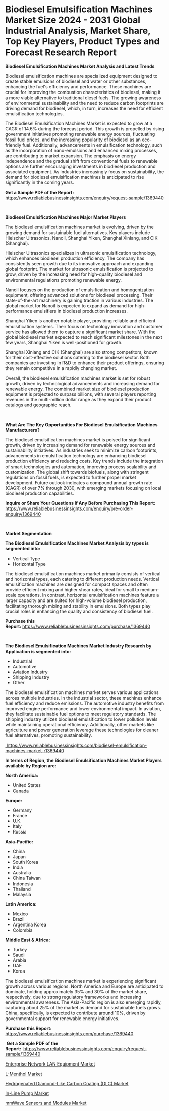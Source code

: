 <p><h1>Biodiesel Emulsification Machines Market Size 2024 - 2031 Global Industrial Analysis, Market Share, Top Key Players, Product Types and Forecast Research Report</h1></p><p><strong>Biodiesel Emulsification Machines Market Analysis and Latest Trends</strong></p>
<p><p>Biodiesel emulsification machines are specialized equipment designed to create stable emulsions of biodiesel and water or other substances, enhancing the fuel's efficiency and performance. These machines are crucial for improving the combustion characteristics of biodiesel, making it a more viable alternative to traditional diesel fuels. The growing awareness of environmental sustainability and the need to reduce carbon footprints are driving demand for biodiesel, which, in turn, increases the need for efficient emulsification technologies.</p><p>The Biodiesel Emulsification Machines Market is expected to grow at a CAGR of 14.6% during the forecast period. This growth is propelled by rising government initiatives promoting renewable energy sources, fluctuating fossil fuel prices, and the increasing popularity of biodiesel as an eco-friendly fuel. Additionally, advancements in emulsification technology, such as the incorporation of nano-emulsions and enhanced mixing processes, are contributing to market expansion. The emphasis on energy independence and the gradual shift from conventional fuels to renewable options are further encouraging investments in biodiesel production and associated equipment. As industries increasingly focus on sustainability, the demand for biodiesel emulsification machines is anticipated to rise significantly in the coming years.</p></p>
<p><strong>Get a Sample PDF of the Report:&nbsp;</strong> <a href="https://www.reliablebusinessinsights.com/enquiry/request-sample/1369440?utm_campaign=63&utm_medium=2&utm_source=Github&utm_content=ia&utm_term=11102024&utm_id=biodiesel-emulsification-machines">https://www.reliablebusinessinsights.com/enquiry/request-sample/1369440</a></p>
<p>&nbsp;</p>
<p><strong>Biodiesel Emulsification Machines Major Market Players</strong></p>
<p><p>The biodiesel emulsification machines market is evolving, driven by the growing demand for sustainable fuel alternatives. Key players include Hielscher Ultrasonics, Nanoil, Shanghai Yiken, Shanghai Xinlang, and CIK (Shanghai). </p><p>Hielscher Ultrasonics specializes in ultrasonic emulsification technology, which enhances biodiesel production efficiency. The company has consistently seen growth due to its innovative approach and expanding global footprint. The market for ultrasonic emulsification is projected to grow, driven by the increasing need for high-quality biodiesel and environmental regulations promoting renewable energy.</p><p>Nanoil focuses on the production of emulsification and homogenization equipment, offering advanced solutions for biodiesel processing. Their state-of-the-art machinery is gaining traction in various industries. The global market for Nanoil is expected to expand as demand for high-performance emulsifiers in biodiesel production increases. </p><p>Shanghai Yiken is another notable player, providing reliable and efficient emulsification systems. Their focus on technology innovation and customer service has allowed them to capture a significant market share. With the global biodiesel market expected to reach significant milestones in the next few years, Shanghai Yiken is well-positioned for growth.</p><p>Shanghai Xinlang and CIK (Shanghai) are also strong competitors, known for their cost-effective solutions catering to the biodiesel sector. Both companies are investing in R&D to enhance their product offerings, ensuring they remain competitive in a rapidly changing market.</p><p>Overall, the biodiesel emulsification machines market is set for robust growth, driven by technological advancements and increasing demand for renewable energy. The combined market size of biodiesel production equipment is projected to surpass billions, with several players reporting revenues in the multi-million dollar range as they expand their product catalogs and geographic reach.</p></p>
<p>&nbsp;</p>
<p><strong>What Are The Key Opportunities For Biodiesel Emulsification Machines Manufacturers?</strong></p>
<p><p>The biodiesel emulsification machines market is poised for significant growth, driven by increasing demand for renewable energy sources and sustainability initiatives. As industries seek to minimize carbon footprints, advancements in emulsification technology are enhancing biodiesel production efficiency and reducing costs. Key trends include the integration of smart technologies and automation, improving process scalability and customization. The global shift towards biofuels, along with stringent regulations on fossil fuels, is expected to further propel market development. Future outlook indicates a compound annual growth rate (CAGR) of over 7% through 2030, with emerging markets focusing on local biodiesel production capabilities.</p></p>
<p><strong>Inquire or Share Your Questions If Any Before Purchasing This Report:</strong> <a href="https://www.reliablebusinessinsights.com/enquiry/pre-order-enquiry/1369440?utm_campaign=63&utm_medium=2&utm_source=Github&utm_content=ia&utm_term=11102024&utm_id=biodiesel-emulsification-machines">https://www.reliablebusinessinsights.com/enquiry/pre-order-enquiry/1369440</a></p>
<p>&nbsp;</p>
<p><strong>Market Segmentation</strong></p>
<p><strong>The Biodiesel Emulsification Machines Market Analysis by types is segmented into:</strong></p>
<p><ul><li>Vertical Type</li><li>Horizontal Type</li></ul></p>
<p><p>The biodiesel emulsification machines market primarily consists of vertical and horizontal types, each catering to different production needs. Vertical emulsification machines are designed for compact spaces and often provide efficient mixing and higher shear rates, ideal for small to medium-scale operations. In contrast, horizontal emulsification machines feature a larger capacity and are suited for high-volume biodiesel production, facilitating thorough mixing and stability in emulsions. Both types play crucial roles in enhancing the quality and consistency of biodiesel fuel.</p></p>
<p><strong>Purchase this Report:&nbsp;</strong><a href="https://www.reliablebusinessinsights.com/purchase/1369440?utm_campaign=63&utm_medium=2&utm_source=Github&utm_content=ia&utm_term=11102024&utm_id=biodiesel-emulsification-machines">https://www.reliablebusinessinsights.com/purchase/1369440</a></p>
<p>&nbsp;</p>
<p><strong>The Biodiesel Emulsification Machines Market Industry Research by Application is segmented into:</strong></p>
<p><ul><li>Industrial</li><li>Automotive</li><li>Aviation Industry</li><li>Shipping Industry</li><li>Other</li></ul></p>
<p><p>The biodiesel emulsification machines market serves various applications across multiple industries. In the industrial sector, these machines enhance fuel efficiency and reduce emissions. The automotive industry benefits from improved engine performance and lower environmental impact. In aviation, they facilitate sustainable fuel options to meet regulatory standards. The shipping industry utilizes biodiesel emulsification to lower pollution levels while maintaining operational efficiency. Additionally, other markets like agriculture and power generation leverage these technologies for cleaner fuel alternatives, promoting sustainability.</p></p>
<p><a href="https://www.reliablebusinessinsights.com/biodiesel-emulsification-machines-market-r1369440?utm_campaign=63&utm_medium=2&utm_source=Github&utm_content=ia&utm_term=11102024&utm_id=biodiesel-emulsification-machines">&nbsp;https://www.reliablebusinessinsights.com/biodiesel-emulsification-machines-market-r1369440</a></p>
<p><strong>In terms of Region, the Biodiesel Emulsification Machines Market Players available by Region are:</strong></p>
<p>
    <p> <strong> North America: </strong>
        <ul>
            <li>United States</li>
            <li>Canada</li>
        </ul>
        </p> 
    <p> <strong> Europe: </strong>
        <ul>
            <li>Germany</li>
            <li>France</li>
            <li>U.K.</li>
            <li>Italy</li>
            <li>Russia</li>
        </ul>
        </p> 
    <p> <strong> Asia-Pacific: </strong>
        <ul>
            <li>China</li>
            <li>Japan</li>
            <li>South Korea</li>
            <li>India</li>
            <li>Australia</li>
            <li>China Taiwan</li>
            <li>Indonesia</li>
            <li>Thailand</li>
            <li>Malaysia</li>
        </ul>
        </p> 
    <p> <strong> Latin America: </strong>
        <ul>
            <li>Mexico</li>
            <li>Brazil</li>
            <li>Argentina Korea</li>
            <li>Colombia</li>
        </ul>
        </p> 
    <p> <strong> Middle East & Africa: </strong>
        <ul>
            <li>Turkey</li>
            <li>Saudi</li>
            <li>Arabia</li>
            <li>UAE</li>
            <li>Korea</li>
        </ul>
    </p>
    </p>
<p><p>The biodiesel emulsification machines market is experiencing significant growth across various regions. North America and Europe are anticipated to dominate, holding approximately 35% and 30% of the market share, respectively, due to strong regulatory frameworks and increasing environmental awareness. The Asia-Pacific region is also emerging rapidly, capturing about 25% of the market as demand for sustainable fuels grows. China, specifically, is expected to contribute around 10%, driven by governmental support for renewable energy initiatives.</p></p>
<p><strong>Purchase this Report: </strong><a href="https://www.reliablebusinessinsights.com/purchase/1369440?utm_campaign=63&utm_medium=2&utm_source=Github&utm_content=ia&utm_term=11102024&utm_id=biodiesel-emulsification-machines">https://www.reliablebusinessinsights.com/purchase/1369440</a></p>
<p>&nbsp;<strong>Get a Sample PDF of the Report:&nbsp;&nbsp;</strong><a href="https://www.reliablebusinessinsights.com/enquiry/request-sample/1369440?utm_campaign=63&utm_medium=2&utm_source=Github&utm_content=ia&utm_term=11102024&utm_id=biodiesel-emulsification-machines">https://www.reliablebusinessinsights.com/enquiry/request-sample/1369440</a></p>
<p><strong></strong></p>
<p><p><a href="https://issuu.com/reportprime-2/docs/enterprise-network-lan-equipment-ma_15bfb121eeac9b?utm_campaign=63&utm_medium=2&utm_source=Github&utm_content=ia&utm_term=11102024&utm_id=biodiesel-emulsification-machines">Enterprise Network LAN Equipment Market</a></p><p><a href="https://www.linkedin.com/pulse/exploring-l-menthol-market-strategic-insights-growth-bxjec?utm_campaign=63&utm_medium=2&utm_source=Github&utm_content=ia&utm_term=11102024&utm_id=biodiesel-emulsification-machines">L-Menthol Market</a></p><p><a href="https://www.linkedin.com/pulse/hydrogenated-diamond-like-carbon-coating-dlc-sector-surge-102-m8eoc?utm_campaign=63&utm_medium=2&utm_source=Github&utm_content=ia&utm_term=11102024&utm_id=biodiesel-emulsification-machines">Hydrogenated Diamond-Like Carbon Coating (DLC) Market</a></p><p><a href="https://www.linkedin.com/pulse/in-line-pump-market-forecast-global-trends-analysis-tqw3c?utm_campaign=63&utm_medium=2&utm_source=Github&utm_content=ia&utm_term=11102024&utm_id=biodiesel-emulsification-machines">In-Line Pump Market</a></p><p><a href="https://issuu.com/reportprime-2/docs/mmwave-sensors-and-modules-market-s_5b06786ce2f0d5?utm_campaign=63&utm_medium=2&utm_source=Github&utm_content=ia&utm_term=11102024&utm_id=biodiesel-emulsification-machines">mmWave Sensors and Modules Market</a></p></p>